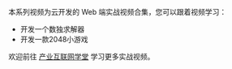 本系列视频为云开发的 Web 端实战视频合集，您可以跟着视频学习：
- 开发一个数独求解器
- 开发一款2048小游戏

欢迎前往 [产业互联网学堂](https://cloud.tencent.com/edu/learning/courses?cid=10161) 学习更多实战视频。


